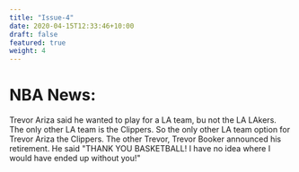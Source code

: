 ```yaml
---
title: "Issue-4"
date: 2020-04-15T12:33:46+10:00
draft: false
featured: true
weight: 4
---
```

# NBA News:

Trevor Ariza said he wanted to play for a LA team, bu not the LA LAkers.  The only other LA team is the Clippers.  So the only other LA team option for Trevor Ariza the Clippers.
The other Trevor, Trevor Booker announced his retirement.  He said "THANK YOU BASKETBALL!  I have no idea where I would have ended up without you!"
